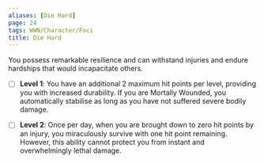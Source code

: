 ```yaml
---
aliases: [Die Hard]
page: 24
tags: WWN/Character/Foci
title: Die Hard
---
```


You possess remarkable resilience and can withstand injuries and endure hardships that would incapacitate others.

- [ ] **Level 1**: You have an additional 2 maximum hit points per level, providing you with increased durability. If you are Mortally Wounded, you automatically stabilise as long as you have not suffered severe bodily damage.

- [ ] **Level 2**: Once per day, when you are brought down to zero hit points by an injury, you miraculously survive with one hit point remaining. However, this ability cannot protect you from instant and overwhelmingly lethal damage.

